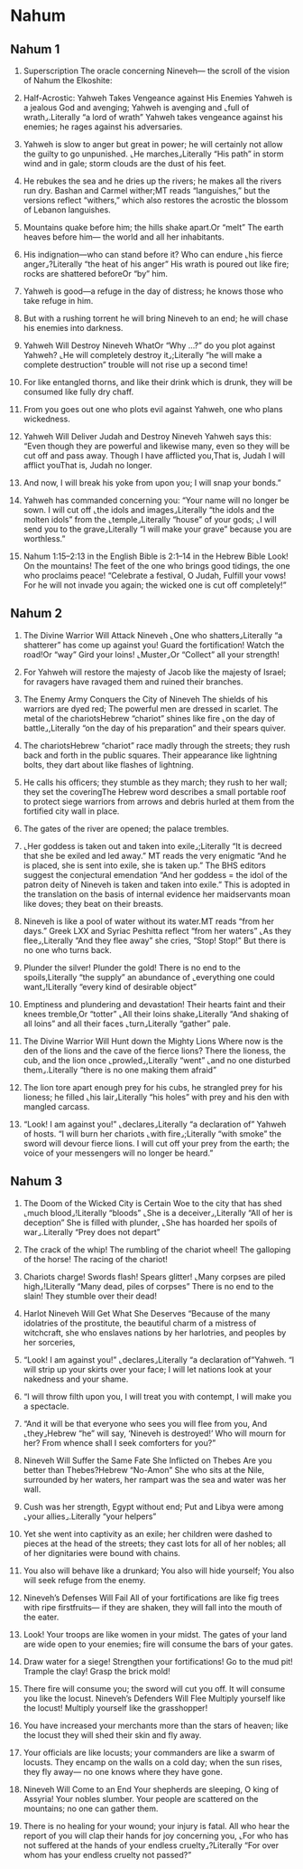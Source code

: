 # Nahum

## Nahum 1

1.  Superscription  The oracle concerning Nineveh— the scroll of the vision of Nahum the Elkoshite:   

2.  Half-Acrostic: Yahweh Takes Vengeance against His Enemies  Yahweh is a jealous God and avenging; Yahweh is avenging and ⌞full of wrath⌟.Literally “a lord of wrath” Yahweh takes vengeance against his enemies; he rages against his adversaries. 

3. Yahweh is slow to anger but great in power; he will certainly not allow the guilty to go unpunished. ⌞He marches⌟Literally “His path” in storm wind and in gale; storm clouds are the dust of his feet. 

4. He rebukes the sea and he dries up the rivers; he makes all the rivers run dry. Bashan and Carmel wither;MT reads “languishes,” but the versions reflect “withers,” which also restores the acrostic the blossom of Lebanon languishes. 

5. Mountains quake before him; the hills shake apart.Or “melt” The earth heaves before him— the world and all her inhabitants. 

6. His indignation—who can stand before it? Who can endure ⌞his fierce anger⌟?Literally “the heat of his anger” His wrath is poured out like fire; rocks are shattered beforeOr “by” him. 

7. Yahweh is good—a refuge in the day of distress; he knows those who take refuge in him. 

8. But with a rushing torrent he will bring Nineveh to an end; he will chase his enemies into darkness.   

9.  Yahweh Will Destroy Nineveh  WhatOr “Why …?” do you plot against Yahweh? ⌞He will completely destroy it⌟;Literally “he will make a complete destruction” trouble will not rise up a second time! 

10. For like entangled thorns, and like their drink which is drunk, they will be consumed like fully dry chaff. 

11. From you goes out one who plots evil against Yahweh, one who plans wickedness.   

12.  Yahweh Will Deliver Judah and Destroy Nineveh Yahweh says this:  “Even though they are powerful and likewise many, even so they will be cut off and pass away. Though I have afflicted you,That is, Judah I will afflict youThat is, Judah no longer. 

13. And now, I will break his yoke from upon you; I will snap your bonds.”  

14. Yahweh has commanded concerning you:  “Your name will no longer be sown. I will cut off ⌞the idols and images⌟Literally “the idols and the molten idols” from the ⌞temple⌟Literally “house” of your gods; ⌞I will send you to the grave⌟Literally “I will make your grave” because you are worthless.” 

15. Nahum 1:15–2:13 in the English Bible is 2:1–14 in the Hebrew Bible Look! On the mountains! The feet of the one who brings good tidings, the one who proclaims peace! “Celebrate a festival, O Judah, Fulfill your vows! For he will not invade you again; the wicked one is cut off completely!”    

## Nahum 2

1.  The Divine Warrior Will Attack Nineveh  ⌞One who shatters⌟Literally “a shatterer” has come up against you! Guard the fortification! Watch the road!Or “way” Gird your loins! ⌞Muster⌟Or “Collect” all your strength! 

2. For Yahweh will restore the majesty of Jacob like the majesty of Israel; for ravagers have ravaged them and ruined their branches.   

3.  The Enemy Army Conquers the City of Nineveh  The shields of his warriors are dyed red; The powerful men are dressed in scarlet. The metal of the chariotsHebrew “chariot” shines like fire ⌞on the day of battle⌟,Literally “on the day of his preparation” and their spears quiver. 

4. The chariotsHebrew “chariot” race madly through the streets; they rush back and forth in the public squares. Their appearance like lightning bolts, they dart about like flashes of lightning. 

5. He calls his officers; they stumble as they march; they rush to her wall; they set the coveringThe Hebrew word describes a small portable roof to protect siege warriors from arrows and debris hurled at them from the fortified city wall in place. 

6. The gates of the river are opened; the palace trembles. 

7. ⌞Her goddess is taken out and taken into exile⌟;Literally “It is decreed that she be exiled and led away.” MT reads the very enigmatic “And he is placed, she is sent into exile, she is taken up.” The BHS editors suggest the conjectural emendation “And her goddess = the idol of the patron deity of Nineveh is taken and taken into exile.” This is adopted in the translation on the basis of internal evidence her maidservants moan like doves; they beat on their breasts. 

8. Nineveh is like a pool of water without its water.MT reads “from her days.” Greek LXX and Syriac Peshitta reflect “from her waters” ⌞As they flee⌟,Literally “And they flee away” she cries, “Stop! Stop!” But there is no one who turns back. 

9. Plunder the silver! Plunder the gold! There is no end to the spoils,Literally “the supply” an abundance of ⌞everything one could want⌟!Literally “every kind of desirable object” 

10. Emptiness and plundering and devastation! Their hearts faint and their knees tremble,Or “totter” ⌞All their loins shake⌟Literally “And shaking of all loins” and all their faces ⌞turn⌟Literally “gather” pale.   

11.  The Divine Warrior Will Hunt down the Mighty Lions  Where now is the den of the lions and the cave of the fierce lions? There the lioness, the cub, and the lion once ⌞prowled⌟,Literally “went” ⌞and no one disturbed them⌟.Literally “there is no one making them afraid” 

12. The lion tore apart enough prey for his cubs, he strangled prey for his lioness; he filled ⌞his lair⌟Literally “his holes” with prey and his den with mangled carcass. 

13. “Look! I am against you!” ⌞declares⌟Literally “a declaration of” Yahweh of hosts. “I will burn her chariots ⌞with fire⌟;Literally “with smoke” the sword will devour fierce lions. I will cut off your prey from the earth; the voice of your messengers will no longer be heard.”    

## Nahum 3

1.  The Doom of the Wicked City is Certain  Woe to the city that has shed ⌞much blood⌟!Literally “bloods” ⌞She is a deceiver⌟,Literally “All of her is deception” She is filled with plunder, ⌞She has hoarded her spoils of war⌟.Literally “Prey does not depart” 

2. The crack of the whip! The rumbling of the chariot wheel! The galloping of the horse! The racing of the chariot! 

3. Chariots charge! Swords flash! Spears glitter! ⌞Many corpses are piled high⌟!Literally “Many dead, piles of corpses” There is no end to the slain! They stumble over their dead!   

4.  Harlot Nineveh Will Get What She Deserves  “Because of the many idolatries of the prostitute, the beautiful charm of a mistress of witchcraft, she who enslaves nations by her harlotries, and peoples by her sorceries, 

5. “Look! I am against you!” ⌞declares⌟Literally “a declaration of”Yahweh. “I will strip up your skirts over your face; I will let nations look at your nakedness and your shame. 

6. “I will throw filth upon you, I will treat you with contempt, I will make you a spectacle. 

7. “And it will be that everyone who sees you will flee from you, And ⌞they⌟Hebrew “he” will say, ‘Nineveh is destroyed!’ Who will mourn for her? From whence shall I seek comforters for you?”   

8.  Nineveh Will Suffer the Same Fate She Inflicted on Thebes  Are you better than Thebes?Hebrew “No-Amon” She who sits at the Nile, surrounded by her waters, her rampart was the sea and water was her wall. 

9. Cush was her strength, Egypt without end; Put and Libya were among ⌞your allies⌟.Literally “your helpers” 

10. Yet she went into captivity as an exile; her children were dashed to pieces at the head of the streets; they cast lots for all of her nobles; all of her dignitaries were bound with chains. 

11. You also will behave like a drunkard; You also will hide yourself; You also will seek refuge from the enemy.   

12.  Nineveh’s Defenses Will Fail  All of your fortifications are like fig trees with ripe firstfruits— if they are shaken, they will fall into the mouth of the eater. 

13. Look! Your troops are like women in your midst. The gates of your land are wide open to your enemies; fire will consume the bars of your gates. 

14. Draw water for a siege! Strengthen your fortifications! Go to the mud pit! Trample the clay! Grasp the brick mold! 

15. There fire will consume you; the sword will cut you off. It will consume you like the locust.    Nineveh’s Defenders Will Flee  Multiply yourself like the locust! Multiply yourself like the grasshopper! 

16. You have increased your merchants more than the stars of heaven; like the locust they will shed their skin and fly away. 

17. Your officials are like locusts; your commanders are like a swarm of locusts. They encamp on the walls on a cold day; when the sun rises, they fly away— no one knows where they have gone.   

18.  Nineveh Will Come to an End  Your shepherds are sleeping, O king of Assyria! Your nobles slumber. Your people are scattered on the mountains; no one can gather them. 

19. There is no healing for your wound; your injury is fatal. All who hear the report of you will clap their hands for joy concerning you, ⌞For who has not suffered at the hands of your endless cruelty⌟?Literally “For over whom has your endless cruelty not passed?”     